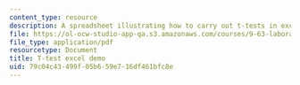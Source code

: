 ```yaml
---
content_type: resource
description: A spreadsheet illustrating how to carry out t-tests in excel.
file: https://ol-ocw-studio-app-qa.s3.amazonaws.com/courses/9-63-laboratory-in-visual-cognition-fall-2009/79c04c43499f05b659e716df461bfc8e_MIT9_63F09_rr03.pdf
file_type: application/pdf
resourcetype: Document
title: T-test excel demo
uid: 79c04c43-499f-05b6-59e7-16df461bfc8e
---
```

